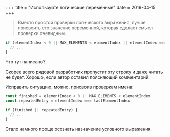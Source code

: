 +++
title = "Используйте логические переменные"
date = 2019-04-15
+++

> Вместо простой проверки логического выражения, лучше присвоить его значение переменной, которая сделает смысл проверки очевидным.

```js
if (elementIndex < 0 || MAX_ELEMENTS < elementIndex || elementIndex === lastElementIndex) {
  // ...
}
```

Что тут написано?

Скорее всего рядовой разработчик пропустит эту строку и даже читать не будет.
Хорошо, если автор оставил поясняющий комментарий.

Исправить ситуацию, можно, присвоив проверкам имена:

```js
const finished = elementIndex < 0 || MAX_ELEMENTS < elementIndex
const repeatedEntry = elementIndex === lastElementIndex

if (finished || repeatedEntry) {
  // ...
}
```

Стало намного проще осознать назначение условного выражения.

